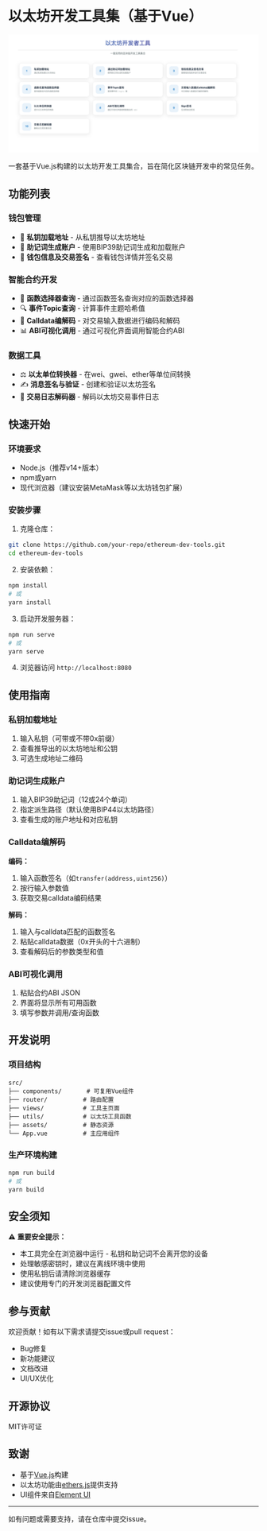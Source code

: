# 以太坊开发工具集（基于Vue）

![以太坊Logo](public/img/project.png)

一套基于Vue.js构建的以太坊开发工具集合，旨在简化区块链开发中的常见任务。

## 功能列表

### 钱包管理
- 🔑 **私钥加载地址** - 从私钥推导以太坊地址
- 🌱 **助记词生成账户** - 使用BIP39助记词生成和加载账户
- 💼 **钱包信息及交易签名** - 查看钱包详情并签名交易

### 智能合约开发
- 📜 **函数选择器查询** - 通过函数签名查询对应的函数选择器
- 🔍 **事件Topic查询** - 计算事件主题哈希值
- 🔄 **Calldata编解码** - 对交易输入数据进行编码和解码
- 📊 **ABI可视化调用** - 通过可视化界面调用智能合约ABI

### 数据工具
- ⚖️ **以太单位转换器** - 在wei、gwei、ether等单位间转换
- ✍️ **消息签名与验证** - 创建和验证以太坊签名
- 📝 **交易日志解码器** - 解码以太坊交易事件日志

## 快速开始

### 环境要求
- Node.js（推荐v14+版本）
- npm或yarn
- 现代浏览器（建议安装MetaMask等以太坊钱包扩展）

### 安装步骤
1. 克隆仓库：
```bash
git clone https://github.com/your-repo/ethereum-dev-tools.git
cd ethereum-dev-tools
```

2. 安装依赖：
```bash
npm install
# 或
yarn install
```

3. 启动开发服务器：
```bash
npm run serve
# 或
yarn serve
```

4. 浏览器访问 `http://localhost:8080`

## 使用指南

### 私钥加载地址
1. 输入私钥（可带或不带0x前缀）
2. 查看推导出的以太坊地址和公钥
3. 可选生成地址二维码

### 助记词生成账户
1. 输入BIP39助记词（12或24个单词）
2. 指定派生路径（默认使用BIP44以太坊路径）
3. 查看生成的账户地址和对应私钥

### Calldata编解码
**编码：**
1. 输入函数签名（如`transfer(address,uint256)`）
2. 按行输入参数值
3. 获取交易calldata编码结果

**解码：**
1. 输入与calldata匹配的函数签名
2. 粘贴calldata数据（0x开头的十六进制）
3. 查看解码后的参数类型和值

### ABI可视化调用
1. 粘贴合约ABI JSON
2. 界面将显示所有可用函数
3. 填写参数并调用/查询函数

## 开发说明

### 项目结构
```
src/
├── components/       # 可复用Vue组件
├── router/          # 路由配置
├── views/           # 工具主页面
├── utils/           # 以太坊工具函数
├── assets/          # 静态资源
└── App.vue          # 主应用组件
```

### 生产环境构建
```bash
npm run build
# 或
yarn build
```

## 安全须知

⚠️ **重要安全提示：**
- 本工具完全在浏览器中运行 - 私钥和助记词不会离开您的设备
- 处理敏感密钥时，建议在离线环境中使用
- 使用私钥后请清除浏览器缓存
- 建议使用专门的开发浏览器配置文件

## 参与贡献

欢迎贡献！如有以下需求请提交issue或pull request：
- Bug修复
- 新功能建议
- 文档改进
- UI/UX优化

## 开源协议

MIT许可证

## 致谢

- 基于[Vue.js](https://vuejs.org/)构建
- 以太坊功能由[ethers.js](https://docs.ethers.io/)提供支持
- UI组件来自[Element UI](https://element.eleme.io/)

---

如有问题或需要支持，请在仓库中提交issue。





